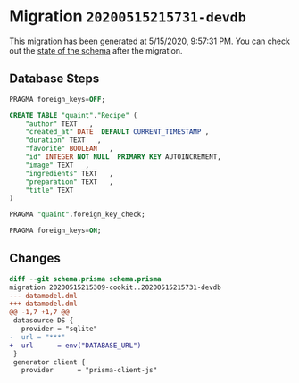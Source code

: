 # Migration `20200515215731-devdb`

This migration has been generated at 5/15/2020, 9:57:31 PM.
You can check out the [state of the schema](./schema.prisma) after the migration.

## Database Steps

```sql
PRAGMA foreign_keys=OFF;

CREATE TABLE "quaint"."Recipe" (
    "author" TEXT   ,
    "created_at" DATE  DEFAULT CURRENT_TIMESTAMP ,
    "duration" TEXT   ,
    "favorite" BOOLEAN   ,
    "id" INTEGER NOT NULL  PRIMARY KEY AUTOINCREMENT,
    "image" TEXT   ,
    "ingredients" TEXT   ,
    "preparation" TEXT   ,
    "title" TEXT   
) 

PRAGMA "quaint".foreign_key_check;

PRAGMA foreign_keys=ON;
```

## Changes

```diff
diff --git schema.prisma schema.prisma
migration 20200515215309-cookit..20200515215731-devdb
--- datamodel.dml
+++ datamodel.dml
@@ -1,7 +1,7 @@
 datasource DS {
   provider = "sqlite"
-  url = "***"
+  url      = env("DATABASE_URL")
 }
 generator client {
   provider      = "prisma-client-js"
```



